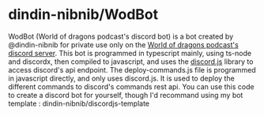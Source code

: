 # dindin-nibnib/WodBot
WodBot (World of dragons podcast's discord bot) is a bot created by @dindin-nibnib for private use only on the [World of dragons podcast's discord server](https://discord.gg/auvtYxBEdk).
This bot is programmed in typescript mainly, using ts-node and discordx, then compiled to javascript, and uses the [discord.js](discord.js.org) library to access discord's api endpoint.
The deploy-commands.js file is programmed in javascript directly, and only uses discord.js. It is used to deploy the different commands to discord's commands rest api.
You can use this code to create a discord bot for yourself, though I'd recommand using my bot template : dindin-nibnib/discordjs-template
